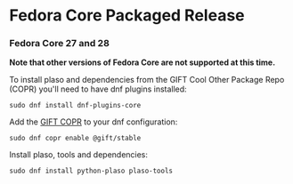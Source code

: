 # Fedora Core Packaged Release 

### Fedora Core 27 and 28

**Note that other versions of Fedora Core are not supported at this time.**

To install plaso and dependencies from the GIFT Cool Other Package Repo (COPR) you'll need to have dnf plugins installed:

```
sudo dnf install dnf-plugins-core
```

Add the [GIFT COPR](https://copr.fedorainfracloud.org/groups/g/gift/coprs/) to your dnf configuration:

```
sudo dnf copr enable @gift/stable
```

Install plaso, tools and dependencies:

```
sudo dnf install python-plaso plaso-tools
```
